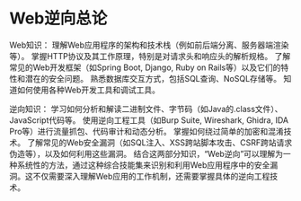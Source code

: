 # Web逆向总论

Web知识：
理解Web应用程序的架构和技术栈（例如前后端分离、服务器端渲染等）。
掌握HTTP协议及其工作原理，特别是对请求头和响应头的解析规格。
了解常见的Web开发框架（如Spring Boot, Django, Ruby on Rails等）以及它们的特性和潜在的安全问题。
熟悉数据库交互方式，包括SQL查询、NoSQL存储等。
知道如何使用各种Web开发工具和调试工具。

逆向知识：
学习如何分析和解读二进制文件、字节码（如Java的.class文件）、JavaScript代码等。
使用逆向工程工具（如Burp Suite, Wireshark, Ghidra, IDA Pro等）进行流量抓包、代码审计和动态分析。
掌握如何绕过简单的加密和混淆技术。
了解常见的Web安全漏洞（如SQL注入、XSS跨站脚本攻击、CSRF跨站请求伪造等），以及如何利用这些漏洞。
结合这两部分知识，“Web逆向”可以理解为一种系统性的方法，通过这种综合技能集来识别和利用Web应用程序中的安全漏洞。这不仅需要深入理解Web应用的工作机制，还需要掌握具体的逆向工程技术。